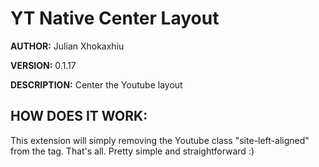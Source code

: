 # YT Native Center Layout #

**AUTHOR:** Julian Xhokaxhiu

**VERSION:** 0.1.17

**DESCRIPTION:** Center the Youtube layout

## HOW DOES IT WORK: ##
This extension will simply removing the Youtube class "site-left-aligned" from the <body> tag.
That's all. Pretty simple and straightforward :)
